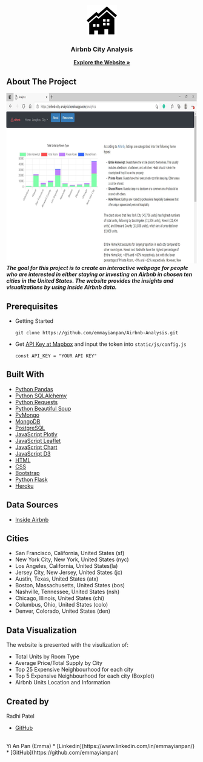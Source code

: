 <!-- PROJECT LOGO -->
<br />
<p align="center">
  <a href="https://airbnb-city-analysis.herokuapp.com/">
    <img src="static/image/icon.png" alt="Logo" width="80" height="80">
  </a>
  <h3 align="center">Airbnb City Analysis</h3>
  <p align="center">
    <a href="https://airbnb-city-analysis.herokuapp.com/"><strong>Explore the Website »</strong></a>
  </p>
</p>

## About The Project
<a href="https://airbnb-city-analysis.herokuapp.com/">
  <img src="static/image/screenshot.JPG" alt="Webpage Screenshot" width="900" height="450">
</a>
<br>
<strong><i> The goal for this project is to create an interactive webpage for people who are interested in either staying or investing on Airbnb in chosen ten cities in the United States. The website provides the insights and visualizations by using Inside Airbnb data. </i></strong>

## Prerequisites 
* Getting Started 
  ```
  git clone https://github.com/emmayianpan/Airbnb-Analysis.git
  ```
* Get [API Key at Mapbox](https://docs.mapbox.com/api/overview/) and input the token into `static/js/config.js` 
  ```
  const API_KEY = "YOUR API KEY"
  ```
  
## Built With
* [Python Pandas](https://pandas.pydata.org/) 
* [Python SQLAlchemy](https://www.sqlalchemy.org/) 
* [Python Requests](https://docs.python-requests.org/en/master/)
* [Python Beautiful Soup](https://pypi.org/project/beautifulsoup4/)
* [PyMongo](https://pymongo.readthedocs.io/en/stable/)
* [MongoDB](https://www.mongodb.com/2)
* [PostgreSQL](https://www.postgresql.org/) 
* [JavaScript Plotly](https://plotly.com/javascript/) 
* [JavaScript Leaflet](https://leafletjs.com/)
* [JavaScript Chart](https://www.chartjs.org/) 
* [JavaScript D3](https://d3js.org/) 
* [HTML](https://www.w3schools.com/html/)
* [CSS](https://www.w3schools.com/css/)
* [Bootstrap](https://getbootstrap.com/)
* [Python Flask](https://flask.palletsprojects.com/en/1.1.x/) 
* [Heroku](https://www.heroku.com/)

## Data Sources
* [Inside Airbnb](http://insideairbnb.com/)

## Cities
* San Francisco, California, United States (sf)
* New York City, New York, United States (nyc)
* Los Angeles, California, United States(la)
* Jersey City, New Jersey, United States (jc)
* Austin, Texas, United States (atx)
* Boston, Massachusetts, United States (bos)
* Nashville, Tennessee, United States (nsh)
* Chicago, Illinois, United States (chi)
* Columbus, Ohio, United States (colo)
* Denver, Colorado, United States (den)

## Data Visualization 
The website is presented with the visulization of: 
* Total Units by Room Type 
* Average Price/Total Supply by City 
* Top 25 Expensive Neighbourhood for each city 
* Top 5 Expensive Neighbourhood for each city (Boxplot)
* Airbnb Units Location and Information

## Created by 
Radhi Patel
* [GitHub](https://github.com/radhi630)
<br>
Yi An Pan (Emma)
* [Linkedin](https://www.linkedin.com/in/emmayianpan/) 
* [GitHub](https://github.com/emmayianpan)
